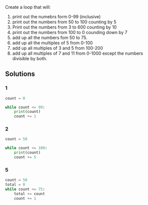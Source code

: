 Create a loop that will:
1. print out the numebrs form 0-99 (inclusive)
2. print out the numbers from 50 to 100 counting by 5
3. Print out the numbers from 3 to 600 counting by 10
4. print out the numbers from 100 to 0 counding down by 7
5. add up all the numbers fom 50 to 75.
6. add up all the multiples of 5 from 0-100
7. add up all multiples of 3 and 5 from 100-200
8. add up all multiples of 7 and 11 from 0-1000 except the numbers divisible by both.

## Solutions
### 1
```python
count = 0

while count <= 99:
    print(count)
    count += 1
```

### 2
```python
count = 50

while count <= 100:
    print(count)
    count += 5
```

### 5
```python 
count = 50
total = 0
while count <= 75:
    total += count
    count += 1
```
